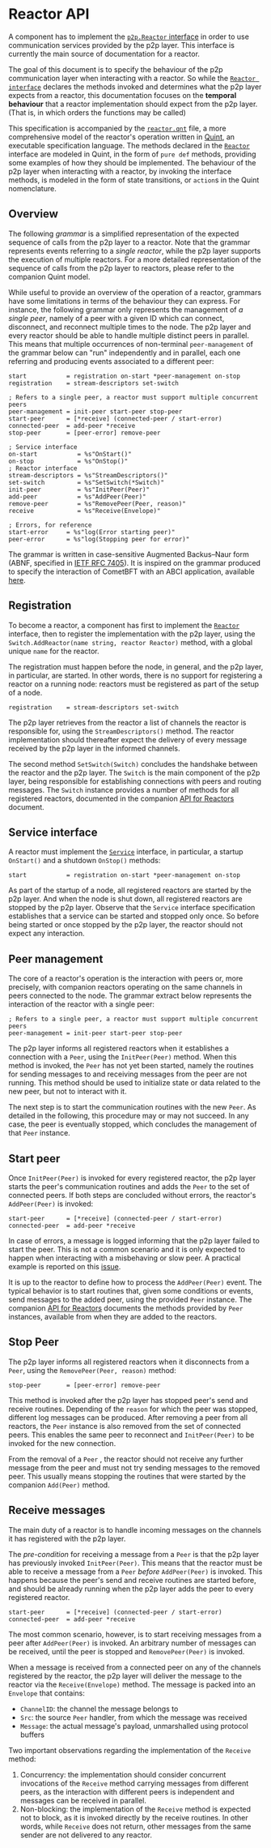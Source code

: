 # Reactor API

A component has to implement the [`p2p.Reactor` interface][reactor-interface]
in order to use communication services provided by the p2p layer.
This interface is currently the main source of documentation for a reactor.

The goal of this document is to specify the behaviour of the p2p communication
layer when interacting with a reactor.
So while the [`Reactor interface`][reactor-interface] declares the methods
invoked and determines what the p2p layer expects from a reactor,
this documentation focuses on the **temporal behaviour** that a reactor implementation
should expect from the p2p layer. (That is, in which orders the functions may be called)

This specification is accompanied by the [`reactor.qnt`](./reactor.qnt) file,
a more comprehensive model of the reactor's operation written in
[Quint][quint-repo], an executable specification language.
The methods declared in the [`Reactor`][reactor-interface] interface are
modeled in Quint, in the form of `pure def` methods, providing some examples of
how they should be implemented.
The behaviour of the p2p layer when interacting with a reactor, by invoking the
interface methods, is modeled in the form of state transitions, or `action`s in
the Quint nomenclature.

## Overview

The following _grammar_ is a simplified representation of the expected sequence of calls
from the p2p layer to a reactor.
Note that the grammar represents events referring to a _single reactor_, while
the p2p layer supports the execution of multiple reactors.
For a more detailed representation of the sequence of calls from the p2p layer
to reactors, please refer to the companion Quint model.

While useful to provide an overview of the operation of a reactor,
grammars have some limitations in terms of the behaviour they can express.
For instance, the following grammar only represents the management of _a single peer_,
namely of a peer with a given ID which can connect, disconnect, and reconnect
multiple times to the node.
The p2p layer and every reactor should be able to handle multiple distinct peers in parallel.
This means that multiple occurrences of non-terminal `peer-management` of the
grammar below can "run" independently and in parallel, each one referring and
producing events associated to a different peer:

```abnf
start           = registration on-start *peer-management on-stop
registration    = stream-descriptors set-switch

; Refers to a single peer, a reactor must support multiple concurrent peers
peer-management = init-peer start-peer stop-peer
start-peer      = [*receive] (connected-peer / start-error)
connected-peer  = add-peer *receive
stop-peer       = [peer-error] remove-peer

; Service interface
on-start           = %s"OnStart()"
on-stop            = %s"OnStop()"
; Reactor interface
stream-descriptors = %s"StreamDescriptors()"
set-switch         = %s"SetSwitch(*Switch)"
init-peer          = %s"InitPeer(Peer)"
add-peer           = %s"AddPeer(Peer)"
remove-peer        = %s"RemovePeer(Peer, reason)"
receive            = %s"Receive(Envelope)"

; Errors, for reference
start-error     = %s"log(Error starting peer)"
peer-error      = %s"log(Stopping peer for error)"
```

The grammar is written in case-sensitive Augmented Backus–Naur form (ABNF,
specified in [IETF RFC 7405](https://datatracker.ietf.org/doc/html/rfc7405)).
It is inspired on the grammar produced to specify the interaction of CometBFT
with an ABCI application, available [here](../../abci/abci%2B%2B_comet_expected_behavior.md).

## Registration

To become a reactor, a component has first to implement the
[`Reactor`][reactor-interface] interface,
then to register the implementation with the p2p layer, using the
`Switch.AddReactor(name string, reactor Reactor)` method,
with a global unique `name` for the reactor.

The registration must happen before the node, in general, and the p2p layer,
in particular, are started.
In other words, there is no support for registering a reactor on a running node:
reactors must be registered as part of the setup of a node.

```abnf
registration    = stream-descriptors set-switch
```

The p2p layer retrieves from the reactor a list of channels the reactor is
responsible for, using the `StreamDescriptors()` method.
The reactor implementation should thereafter expect the delivery of every
message received by the p2p layer in the informed channels.

The second method `SetSwitch(Switch)` concludes the handshake between the
reactor and the p2p layer.
The `Switch` is the main component of the p2p layer, being responsible for
establishing connections with peers and routing messages.
The `Switch` instance provides a number of methods for all registered reactors,
documented in the companion [API for Reactors](./p2p-api.md#switch-api) document.

## Service interface

A reactor must implement the [`Service`](../../../libs/service/service.go) interface,
in particular, a startup `OnStart()` and a shutdown `OnStop()` methods:

```abnf
start           = registration on-start *peer-management on-stop
```

As part of the startup of a node, all registered reactors are started by the p2p layer.
And when the node is shut down, all registered reactors are stopped by the p2p layer.
Observe that the `Service` interface specification establishes that a service
can be started and stopped only once.
So before being started or once stopped by the p2p layer, the reactor should
not expect any interaction.

## Peer management

The core of a reactor's operation is the interaction with peers or, more
precisely, with companion reactors operating on the same channels in peers connected to the node.
The grammar extract below represents the interaction of the reactor with a
single peer:

```abnf
; Refers to a single peer, a reactor must support multiple concurrent peers
peer-management = init-peer start-peer stop-peer
```

The p2p layer informs all registered reactors when it establishes a connection
with a `Peer`, using the `InitPeer(Peer)` method.
When this method is invoked, the `Peer` has not yet been started, namely the
routines for sending messages to and receiving messages from the peer are not running.
This method should be used to initialize state or data related to the new
peer, but not to interact with it.

The next step is to start the communication routines with the new `Peer`.
As detailed in the following, this procedure may or may not succeed.
In any case, the peer is eventually stopped, which concludes the management of
that `Peer` instance.

## Start peer

Once `InitPeer(Peer)` is invoked for every registered reactor, the p2p layer starts the peer's
communication routines and adds the `Peer` to the set of connected peers.
If both steps are concluded without errors, the reactor's `AddPeer(Peer)` is invoked:

```abnf
start-peer      = [*receive] (connected-peer / start-error)
connected-peer  = add-peer *receive
```

In case of errors, a message is logged informing that the p2p layer failed to start the peer.
This is not a common scenario and it is only expected to happen when
interacting with a misbehaving or slow peer. A practical example is reported on this
[issue](https://github.com/tendermint/tendermint/pull/9500).

It is up to the reactor to define how to process the `AddPeer(Peer)` event.
The typical behavior is to start routines that, given some conditions or events,
send messages to the added peer, using the provided `Peer` instance.
The companion [API for Reactors](./p2p-api.md#peer-api) documents the methods
provided by `Peer` instances, available from when they are added to the reactors.

## Stop Peer

The p2p layer informs all registered reactors when it disconnects from a `Peer`,
using the `RemovePeer(Peer, reason)` method:

```abnf
stop-peer       = [peer-error] remove-peer
```

This method is invoked after the p2p layer has stopped peer's send and receive routines.
Depending of the `reason` for which the peer was stopped, different log
messages can be produced.
After removing a peer from all reactors, the `Peer` instance is also removed from
the set of connected peers.
This enables the same peer to reconnect and `InitPeer(Peer)` to be invoked for
the new connection.

From the removal of a `Peer` , the reactor should not receive any further message
from the peer and must not try sending messages to the removed peer.
This usually means stopping the routines that were started by the companion
`Add(Peer)` method.

## Receive messages

The main duty of a reactor is to handle incoming messages on the channels it
has registered with the p2p layer.

The _pre-condition_ for receiving a message from a `Peer` is that the p2p layer
has previously invoked `InitPeer(Peer)`.
This means that the reactor must be able to receive a message from a `Peer`
_before_ `AddPeer(Peer)` is invoked.
This happens because the peer's send and receive routines are started before,
and should be already running when the p2p layer adds the peer to every
registered reactor.

```abnf
start-peer      = [*receive] (connected-peer / start-error)
connected-peer  = add-peer *receive
```

The most common scenario, however, is to start receiving messages from a peer
after `AddPeer(Peer)` is invoked.
An arbitrary number of messages can be received, until the peer is stopped and
`RemovePeer(Peer)` is invoked.

When a message is received from a connected peer on any of the channels
registered by the reactor, the p2p layer will deliver the message to the
reactor via the `Receive(Envelope)` method.
The message is packed into an `Envelope` that contains:

- `ChannelID`: the channel the message belongs to
- `Src`: the source `Peer` handler, from which the message was received
- `Message`: the actual message's payload, unmarshalled using protocol buffers

Two important observations regarding the implementation of the `Receive` method:

1. Concurrency: the implementation should consider concurrent invocations of
   the `Receive` method carrying messages from different peers, as the
   interaction with different peers is independent and messages can be received in parallel.
1. Non-blocking: the implementation of the `Receive` method is expected not to block,
   as it is invoked directly by the receive routines.
   In other words, while `Receive` does not return, other messages from the
   same sender are not delivered to any reactor.

[reactor-interface]: ../../../p2p/base_reactor.go
[quint-repo]: https://github.com/informalsystems/quint
